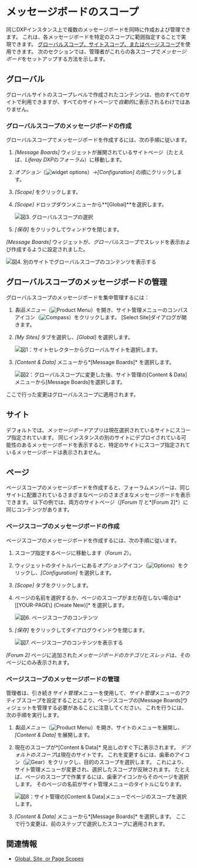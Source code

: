 # メッセージボードのスコープ

同じDXPインスタンス上で複数のメッセージボードを同時に作成および管理できます。 これは、各メッセージボードを特定のスコープに範囲指定することで実現できます。 [グローバルスコープ、サイトスコープ、またはページスコープ](https://help.liferay.com/hc/articles/360028819992-Widget-Scope)を使用できます。 次のセクションでは、管理者がこれらの各スコープで*メッセージボード*をセットアップする方法を示します。

## グローバル

グローバルサイトのスコープレベルで作成されたコンテンツは、他のすべてのサイトで利用できますが、すべてのサイトページで*自動的*に表示されるわけではありません。

### グローバルスコープのメッセージボードの作成

グローバルスコープでメッセージボードを作成するには、次の手順に従います。

1.  *[Message Boards]* ウィジェットが展開されているサイトページ（たとえば、*Liferay DXP*の*フォーラム*）に移動します。

2.  *オプション*（![widget options](../../../images/icon-widget-options.png)）→*[Configuration]* の順にクリックします。

3.  *[Scope]* をクリックします。

4.  *[Scope]* ドロップダウンメニューから**[Global]**を選択します。

    ![図3. グローバルスコープの選択](./scoping-your-message-boards/images/07.png)

5.  *[保存]* をクリックしてウィンドウを閉じます。

*[Message Boards]* ウィジェットが、*グローバル*スコープでスレッドを表示および作成するように設定されました。

![図4. 別のサイトでグローバルスコープのコンテンツを表示する](./scoping-your-message-boards/images/08.png)

## グローバルスコープのメッセージボードの管理

グローバルスコープのメッセージボードを集中管理するには：

1.  *製品メニュー*（![Product Menu](../../../images/icon-product-menu.png)）を開き、サイト管理メニューのコンパスアイコン（![Compass](../../../images/icon-compass.png)）をクリックします。 [Select Site]ダイアログが開きます。

2.  *[My Sites]* タブを選択し、*[Global]* を選択します。

    ![図1：サイトセレクターからグローバルサイトを選択します。](./scoping-your-message-boards/images/01.png)

3.  *[Content & Data]* メニューから*[Message Boards]* を選択します。

    ![図2：グローバルスコープに変更した後、サイト管理の[Content & Data]メニューから[Message Boards]を選択します。](./scoping-your-message-boards/images/02.png)

ここで行った変更はグローバルスコープに適用されます。

## サイト

デフォルトでは、*メッセージボード*アプリは現在選択されているサイトにスコープ指定されています。 同じインスタンスの別のサイトにデプロイされている可能性のあるメッセージボードを表示すると、特定のサイトにスコープ指定されているメッセージボードは表示されません。

## ページ

ページスコープのメッセージボードを作成すると、フォーラムメンバーは、同じサイトに配置されているさまざまなページのさまざまなメッセージボードを表示できます。 以下の例では、両方のサイトページ（*[Forum 1]* と*[Forum 2]*）に同じコンテンツがあります。

<!-- ![Figure 5: Viewing site-scoped content](./scoping-your-message-boards/images/03.png) -->

### ページスコープのメッセージボードの作成

ページスコープのメッセージボードを作成するには、次の手順に従います。

1.  スコープ指定するページに移動します（*Forum 2*）。

2.  ウィジェットのタイトルバーにある*オプション*アイコン（![Options](../../../images/icon-widget-options.png)）をクリックし、*[Configuration]* を選択します。

3.  *[Scope]* タブをクリックします。

4.  ページの名前を選択するか、ページのスコープがまだ存在しない場合は*\[\[YOUR-PAGE\\] (Create New)]* を選択します。

    ![図6. ページスコープのコンテンツ](./scoping-your-message-boards/images/04.png)

5.  *[保存]* をクリックしてダイアログウインドウを閉じます。

    ![図7. ページスコープのコンテンツを表示する](./scoping-your-message-boards/images/05.png)

*[Forum 2]* ページに追加された*メッセージボードのカテゴリ*と*スレッド*は、そのページにのみ表示されます。

### ページスコープのメッセージボードの管理

管理者は、引き続き*サイト管理*メニューを使用して、*サイト管理*メニューのアクティブスコープを設定することにより、ページスコープの[Message Boards]ウィジェットを管理する必要があることに注意してください。 これを行うには、次の手順を実行します。

1.  *製品メニュー*（![Product Menu](../../../images/icon-product-menu.png)）を開き、サイトのメニューを展開し、*[Content & Data]* を展開します。

2.  現在のスコープが*[Content & Data]* 見出しのすぐ下に表示されます。 *デフォルトのスコープ*は現在のサイトです。 これを変更するには、歯車のアイコン（![Gear](../../../images/icon-control-menu-gear.png)）をクリックし、目的のスコープを選択します。 これにより、サイト管理メニューが変更され、選択したスコープが反映されます。 たとえば、ページのスコープで作業するには、歯車アイコンからそのページを選択します。 そのページの名前がサイト管理メニューのタイトルになります。

    ![図8：サイト管理の[Content & Data]メニューでページのスコープを選択します。](./scoping-your-message-boards/images/06.png)

3.  *[Content & Data]* メニューから*[Message Boards]* を選択します。 ここで行う変更は、前のステップで選択したスコープに適用されます。

## 関連情報

  - [Global, Site, or Page Scopes](https://help.liferay.com/hc/articles/360028819992-Widget-Scope)
